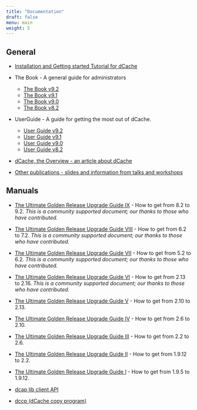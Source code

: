 ```yaml
---
title: "Documentation"
draft: false
menu: main
weight: 5
---
```


## General

* [Installation and Getting started Tutorial for dCache](https://github.com/dCache/dcache/blob/master/docs/TheBook/src/main/markdown/dcache-minimal-installation.md)
* The Book - A general guide for administrators
    * [The Book v9.2](https://www.dcache.org/manuals/Book-9.2)
    * [The Book v9.1](https://www.dcache.org/manuals/Book-9.1)
    * [The Book v9.0](https://www.dcache.org/manuals/Book-9.0)
    * [The Book v8.2](https://www.dcache.org/manuals/Book-8.2)

* UserGuide - A guide for getting the most out of dCache.
    * [User Guide v9.2](https://www.dcache.org/manuals/UserGuide-9.2/)
    * [User Guide v9.1](https://www.dcache.org/manuals/UserGuide-9.1/)
    * [User Guide v9.0](https://www.dcache.org/manuals/UserGuide-9.0/)
    * [User Guide v8.2](https://www.dcache.org/manuals/UserGuide-8.2/)
    
* [dCache, the Overview - an article about dCache](/docs/dcache-whitepaper-light.pdf)
* [Other publications - slides and information from talks and workshops](https://www.dcache.org/old/manuals/publications.shtml)

## Manuals

* [The Ultimate Golden Release Upgrade Guide IX](https://github.com/dCache/upgrade-guid/blob/master/UPGRADE92.md) - How to get from 8.2 to 9.2. _This is a community supported document; our thanks to those who have contributed._
* [The Ultimate Golden Release Upgrade Guide VIII](https://github.com/dCache/upgrade-guid/blob/master/UPGRADE72.md) - How to get from 6.2 to 7.2. _This is a community supported document; our thanks to those who have contributed._
* [The Ultimate Golden Release Upgrade Guide VII](https://github.com/dCache/upgrade-guide-62/blob/master/UPGRADE62.md) - How to get from 5.2 to 6.2. _This is a community supported document; our thanks to those who have contributed._
* [The Ultimate Golden Release Upgrade Guide VI](https://github.com/dCache/upgrade-guide-216/blob/master/UPGRADE216.md) - How to get from 2.13 to 2.16. _This is a community supported document; our thanks to those who have contributed._
* [The Ultimate Golden Release Upgrade Guide V](https://www.dcache.org/old/manuals/upgrade/upgrade-guide-213.html) - How to get from 2.10 to 2.13.
* [The Ultimate Golden Release Upgrade Guide IV](https://www.dcache.org/old/manuals/upgrade-2.10/upgrade-2.6-to-2.10.html) - How to get from 2.6 to 2.10.
* [The Ultimate Golden Release Upgrade Guide III](https://www.dcache.org/old/manuals/upgrade/upgrade-2.2-to-2.6.html) - How to get from 2.2 to 2.6.
* [The Ultimate Golden Release Upgrade Guide II](https://www.dcache.org/old/manuals/upgrade-1.9.12-to-2.2.shtml) - How to get from 1.9.12 to 2.2.
* [The Ultimate Golden Release Upgrade Guide I](https://www.dcache.org/old/manuals/2011/goettingen/upgradeguide/upgrade-guide.html) - How to get from 1.9.5 to 1.9.12.


* [dcap lib client API](https://www.dcache.org/old/manuals/libdcap.shtml)
* [dccp (dCache copy program)](https://www.dcache.org/old/manuals/dccp.shtml)
